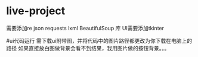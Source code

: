# live-project
需要添加re json requests lxml BeautifulSoup 库
UI需要添加tkinter

#ui代码运行
需下载ui附带图，并将代码中的图片路径都更改为你下载在电脑上的路径
如果直接放白图做背景会看不到结果，我用图片做的按钮背景。。。
